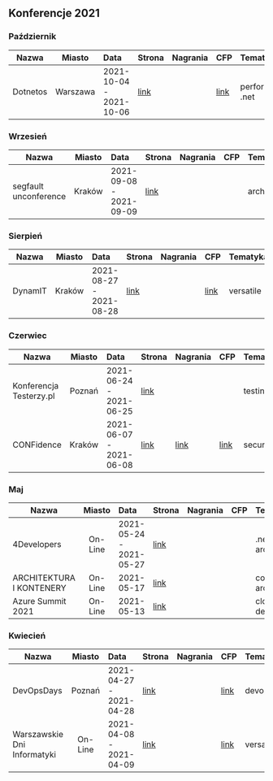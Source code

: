 ## Konferencje 2021

### Październik
| Nazwa | Miasto | Data | Strona | Nagrania | CFP | Tematyka| Warsztaty |
|----------|:-------------:|:------|:------|:------|:------|:------|:------|
| Dotnetos	| Warszawa	| 2021-10-04 - 2021-10-06	| [link](https://conf.dotnetos.org/)	| | [link](https://conf.dotnetos.org/#cfp) | performance, .net | |

### Wrzesień

| Nazwa | Miasto | Data | Strona | Nagrania | CFP | Tematyka | Warsztaty |
|----------|:-------------:|:------|:------|:------|:------|:------|:------|
| segfault unconference | Kraków | 2021-09-08 - 2021-09-09 | [link](https://segfault.events/unconference2021/) |||architecture||

### Sierpień

| Nazwa | Miasto | Data | Strona | Nagrania | CFP | Tematyka | Warsztaty |
|----------|:-------------:|:------|:------|:------|:------|:------|:------|
| DynamIT | Kraków | 2021-08-27 - 2021-08-28 | [link](https://dynamit.pro/) ||[link](https://dynamit.pro/)|versatile||


### Czerwiec

| Nazwa | Miasto | Data | Strona | Nagrania | CFP | Tematyka | Warsztaty |
|----------|:-------------:|:------|:------|:------|:------|:------|:------|
| Konferencja Testerzy.pl | Poznań | 2021-06-24 - 2021-06-25 | [link](https://konferencja.testerzy.pl/) |  |  | testing | |
| CONFidence | Kraków | 2021-06-07 - 2021-06-08 | [link](https://app.evenea.pl/event/confidence2021/) | [link](https://www.youtube.com/user/PROIDEAconferences/playlists?sort=dd&shelf_id=8&view=50) | [link](https://confidence-conference.org/call_for_papers_2021.html) | security | |

### Maj
| Nazwa | Miasto | Data | Strona | Nagrania | CFP | Tematyka | Warsztaty |
|----------|:-------------:|:------|:------|:------|:------|:------|:------|
| 4Developers | On-Line | 2021-05-24 - 2021-05-27   | [link](https://4developers.org.pl/festiwal-2021/) | | | .net, java, architecture | |
| ARCHITEKTURA I KONTENERY | On-Line | 2021-05-17 | [link](https://architekturaikontenery.pl/) | | | containers, architecture | |
| Azure Summit 2021 | On-Line | 2021-05-13 | [link](https://azuresummit.pl/) | | | cloud, devops | |

### Kwiecień

| Nazwa | Miasto | Data | Strona | Nagrania | CFP | Tematyka | Warsztaty |
|----------|:-------------:|:------|:------|:------|:------|:------|:------|
| DevOpsDays | Poznań | 2021-04-27 - 2021-04-28 | [link](https://devopsdays.org/events/2021-krakow/welcome//) ||[link](https://dodkrakow.pl/cfp2021/)|devops||
| Warszawskie Dni Informatyki |On-Line | 2021-04-08 - 2021-04-09 | [link](https://warszawskiedniinformatyki.pl/) | | [link](https://docs.google.com/forms/d/e/1FAIpQLSf-weP23vhyj3lOUb7a-QHueYVNbSuMkii5dRvsRhEUy4dJJQ/viewform) | versatile |
